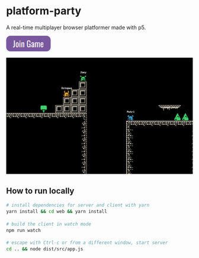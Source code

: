 # platform-party

A real-time multiplayer browser platformer made with p5.

<a href=https://platform-party.herokuapp.com/>
    <img src="./assets/join_game.png" width=120/>
</a>

![Platform Party](./assets/snapshot.png)

## How to run locally
```bash
# install dependencies for server and client with yarn
yarn install && cd web && yarn install

# build the client in watch mode
npm run watch

# escape with Ctrl-c or from a different window, start server
cd .. && node dist/src/app.js
```
